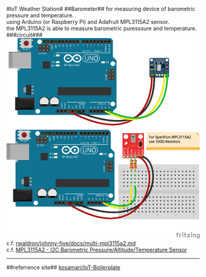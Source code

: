 #IoT Weather Station#
##Barometer##
for measuring device of barometric pressure and temperature.  
using Arduino (or Raspberry Pi) and Adafruit MPL3115A2 sensor.  
the MPL3115A2 is able to  measure barometric puresssure and temperature.
###circuit###
![circuit](https://github.com/rwaldron/johnny-five/blob/master/docs/breadboard/barometer-mpl3115a2.png)  
c.f. [rwaldron/johnny-five/docs/multi-mpl3115a2.md](https://github.com/rwaldron/johnny-five/blob/master/docs/multi-mpl3115a2.md)  
c.f. [MPL3115A2 - I2C Barometric Pressure/Altitude/Temperature Sensor](https://www.adafruit.com/products/1893)
___
##referrence site##
[kosamari/IoT-Boilerplate](https://github.com/kosamari/IoT-Boilerplate)
